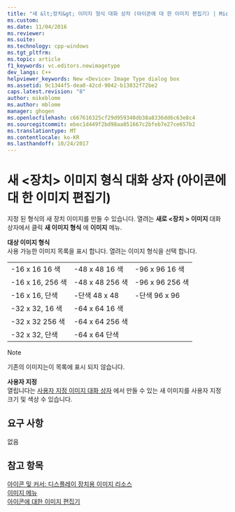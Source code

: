 ```yaml
---
title: "새 &lt;장치&gt; 이미지 형식 대화 상자 (아이콘에 대 한 이미지 편집기) | Microsoft Docs"
ms.custom: 
ms.date: 11/04/2016
ms.reviewer: 
ms.suite: 
ms.technology: cpp-windows
ms.tgt_pltfrm: 
ms.topic: article
f1_keywords: vc.editors.newimagetype
dev_langs: C++
helpviewer_keywords: New <Device> Image Type dialog box
ms.assetid: 9c1344f5-dea0-42cd-9042-b13032f72be2
caps.latest.revision: "8"
author: mikeblome
ms.author: mblome
manager: ghogen
ms.openlocfilehash: c667616325cf29d959340db38a8336dd6c63e8c4
ms.sourcegitcommit: ebec1d449f2bd98aa851667c2bfeb7e27ce657b2
ms.translationtype: MT
ms.contentlocale: ko-KR
ms.lasthandoff: 10/24/2017
---
```

# <a name="new-ltdevicegt-image-type-dialog-box-image-editor-for-icons"></a>새 &lt;장치&gt; 이미지 형식 대화 상자 (아이콘에 대 한 이미지 편집기)
지정 된 형식의 새 장치 이미지를 만들 수 있습니다. 열려는 **새로 \<장치 > 이미지** 대화 상자에서 클릭 **새 이미지 형식** 에 **이미지** 메뉴.  
  
 **대상 이미지 형식**  
 사용 가능한 이미지 목록을 표시 합니다. 열려는 이미지 형식을 선택 합니다.  
  
||||  
|-|-|-|  
|-16 x 16 16 색|-48 x 48 16 색|-96 x 96 16 색|  
|-16 x 16, 256 색|-48 x 48 256 색|-96 x 96 256 색|  
|-16 x 16, 단색|-단색 48 x 48|-단색 96 x 96|  
|-32 x 32, 16 색|-64 x 64 16 색||  
|-32 x 32 256 색|-64 x 64 256 색||  
|-32 x 32, 단색|-64 x 64 단색||  
  
> [!NOTE]
>  기존의 이미지는이 목록에 표시 되지 않습니다.  
  
 **사용자 지정**  
 열립니다는 [사용자 지정 이미지 대화 상자](custom-image-dialog-box-image-editor-for-icons.md) 에서 만들 수 있는 새 이미지를 사용자 지정 크기 및 색상 수 있습니다.  
  
## <a name="requirements"></a>요구 사항  
 없음  
  
## <a name="see-also"></a>참고 항목  
 [아이콘 및 커서: 디스플레이 장치용 이미지 리소스](../windows/icons-and-cursors-image-resources-for-display-devices-image-editor-for-icons.md)   
 [이미지 메뉴](../windows/image-menu-image-editor-for-icons.md)   
 [아이콘에 대한 이미지 편집기](../windows/image-editor-for-icons.md)
